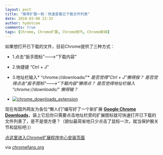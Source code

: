 ```yaml
---
layout: post
title: "推荐扩展一枚：快速查看已下载文件列表"
date: 2010-03-08 22:33
author: hydotcom
comments: true
tags: [Chrome, Chrome扩展, Chrome技巧, Chrome新闻]
---
```

如果想打开已下载的文件，目前Chrome提供了三种方式：


*   1.点击“扳手图标”--->“下载内容”
*   2.快捷键 “Ctrl + J”
*   3.地址栏输入* “chrome://downloads/”*
**是否觉得“Ctrl + J”懒得按？
是否觉得点击“扳手图标”--->“下载内容”懒得点？
是否觉得地址栏输入* “chrome://downloads/” *懒得输？**


*   <a href="http://img.chromi.org/2010/03/chrome_downloads_extension.png">![](http://img.chromi.org/2010/03/chrome_downloads_extension.png "chrome_downloads_extension")</a>

现在有国外网友为各位“懒人们”编写好了一个新扩展 **[Google Chrome Downloads](https://chrome.google.com/extensions/detail/mhaaapflafeapcmgbphlmealldkomfbe)**，装上它后你只需要点击地址栏旁的扩展图标就可快速打开已下载的文件列表了，是不是很方便？（貌似最简省地只少点击了鼠标一次，就当保护腕关节和鼠标吧:)）

[点这里进入Chrome扩展程序中心安装页面](https://chrome.google.com/extensions/detail/mhaaapflafeapcmgbphlmealldkomfbe)

via [chromefans.org](http://www.chromefans.org/chrome-plugins/google-chrome-downloads-extension.htm)
